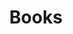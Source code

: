 ---
title: "Books"
layout: "books"
books:
  - year: 2024
    list:
      - title: "Atomic Habits"
        author: "James Clear"
        cover: "https://m.media-amazon.com/images/I/81wgcld4wxL._AC_UF894,1000_QL80_.jpg"
        
      - title: "Project Hail Mary"
        author: "Andy Weir"
        cover: "https://m.media-amazon.com/images/I/81iAADL+OYL._AC_UF894,1000_QL80_.jpg"
        
      - title: "Designing Data-Intensive Applications"
        author: "Martin Kleppmann"
        cover: "https://m.media-amazon.com/images/I/91pzJip+jnL._AC_UF894,1000_QL80_.jpg"

  - year: 2023
    list:
      - title: "The Pragmatic Programmer"
        author: "David Thomas & Andrew Hunt"
        cover: "https://m.media-amazon.com/images/I/71f743sOPoL._AC_UF894,1000_QL80_.jpg"
        
      - title: "Dune"
        author: "Frank Herbert"
        cover: "https://m.media-amazon.com/images/I/91JsT5V4CpL._AC_UF894,1000_QL80_.jpg"
        
      - title: "The Design of Everyday Things"
        author: "Don Norman"
        cover: "https://m.media-amazon.com/images/I/81zpLaRFxLL._AC_UF894,1000_QL80_.jpg"
        
      - title: "The Three-Body Problem"
        author: "Cixin Liu"
        cover: "https://m.media-amazon.com/images/I/91eJZVG+pWL._AC_UF894,1000_QL80_.jpg"
        
      - title: "Educated"
        author: "Tara Westover"
        cover: "https://m.media-amazon.com/images/I/81XR45UdQpL._AC_UF894,1000_QL80_.jpg"
---